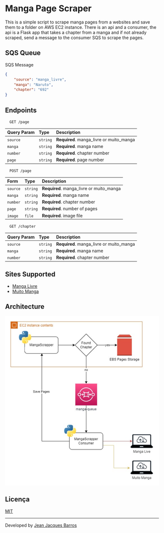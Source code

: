 # Manga Page Scraper

This is a simple script to scrape manga pages from a websites and save them to a folder on AWS EC2 instance. There is an api and a consumer, the api is a Flask app that takes a chapter from a manga and if not already scraped, send a message to the consumer SQS to scrape the pages.

## SQS Queue

SQS Message

``` json
{
    "source": "manga_livre",
    "manga": "Naruto",
    "chapter": "692"
}
```

## Endpoints

```http
  GET /page
```

| Query Param   | Type       | Description                           |
| :---------- | :--------- | :---------------------------------- |
| `source` | `string` | **Required**. manga_livre or muito_manga |
| `manga` | `string` | **Required**. manga name |
| `number` | `string` | **Required**. chapter number |
| `page` | `string` | **Required**. page number |

```http
  POST /page
```

| Form   | Type       | Description                           |
| :---------- | :--------- | :---------------------------------- |
| `source` | `string` | **Required**. manga_livre or muito_manga |
| `manga` | `string` | **Required**. manga name |
| `number` | `string` | **Required**. chapter number |
| `page` | `string` | **Required**. number of pages |
| `image` | `file` | **Required**. image file |

```http
  GET /chapter
```

| Query Param   | Type       | Description                           |
| :---------- | :--------- | :---------------------------------- |
| `source` | `string` | **Required**. manga_livre or muito_manga |
| `manga` | `string` | **Required**. manga name |
| `number` | `string` | **Required**. chapter number |

## Sites Supported

- [Manga Livre](https://mangalivre.net/)
- [Muito Manga](https://muitomanga.com/)

## Architecture

<img src="./files/diagram.jpg" width=600>

## Licença

[MIT](https://choosealicense.com/licenses/mit/)

---
Developed by [Jean Jacques Barros](https://github.com/jeanjacques10)
